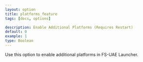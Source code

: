 ```yaml
---
layout: option
title: platforms_feature
tags: [docs, options]

description: Enable Additional Platforms (Requires Restart)
default: 0
example: 1
type: Boolean
---
```


Use this option to enable additional platforms in FS-UAE Launcher.

